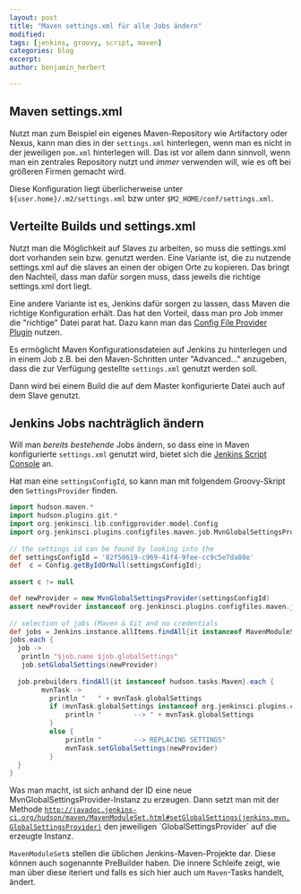 ```yaml
---
layout: post
title: "Maven settings.xml für alle Jobs ändern"
modified:
tags: [jenkins, groovy, script, maven]
categories: blog
excerpt:
author: benjamin_herbert

---
```


## Maven settings.xml

Nutzt man zum Beispiel ein eigenes Maven-Repository wie Artifactory oder Nexus, kann man dies in der `settings.xml` hinterlegen, wenn man es nicht in der jeweiligen `pom.xml` hinterlegen will. Das ist vor allem dann sinnvoll, wenn man ein zentrales Repository nutzt und _immer_ verwenden will, wie es oft bei größeren Firmen gemacht wird.

Diese Konfiguration liegt überlicherweise unter `${user.home}/.m2/settings.xml` bzw unter `$M2_HOME/conf/settings.xml`.


## Verteilte Builds und settings.xml

Nutzt man die Möglichkeit auf Slaves zu arbeiten, so muss die settings.xml dort vorhanden sein bzw. genutzt werden. Eine Variante ist, die zu nutzende settings.xml auf die slaves an einen der obigen Orte zu kopieren.
Das bringt den Nachteil, dass man dafür sorgen muss, dass jeweils die richtige settings.xml dort liegt.

Eine andere Variante ist es, Jenkins dafür sorgen zu lassen, dass Maven die richtige Konfiguration erhält.
Das hat den Vorteil, dass man pro Job immer die "richtige" Datei parat hat.
Dazu kann man das [Config File Provider Plugin](https://wiki.jenkins-ci.org/display/JENKINS/Config+File+Provider+Plugin) nutzen.

Es ermöglicht Maven Konfigurationsdateien auf Jenkins zu hinterlegen und in einem Job z.B. bei den Maven-Schritten unter "Advanced..." anzugeben, dass die zur Verfügung gestellte `settings.xml` genutzt werden soll.

Dann wird bei einem Build die auf dem Master konfigurierte Datei auch auf dem Slave genutzt.

## Jenkins Jobs nachträglich ändern

Will man _bereits bestehende_ Jobs ändern, so dass eine in Maven konfigurierte `settings.xml` genutzt wird, bietet sich die [Jenkins Script Console](https://wiki.jenkins-ci.org/display/JENKINS/Jenkins+Script+Console) an.

Hat man eine `settingsConfigId`, so kann man mit folgendem Groovy-Skript den `SettingsProvider` finden.

```groovy
import hudson.maven.*
import hudson.plugins.git.*
import org.jenkinsci.lib.configprovider.model.Config
import org.jenkinsci.plugins.configfiles.maven.job.MvnGlobalSettingsProvider
  
// the settings id can be found by looking into the 
def settingsConfigId = '82f50619-c969-41f4-9fee-cc9c5e7da88e'
def  c = Config.getByIdOrNull(settingsConfigId);
  
assert c != null

def newProvider = new MvnGlobalSettingsProvider(settingsConfigId)
assert newProvider instanceof org.jenkinsci.plugins.configfiles.maven.job.MvnGlobalSettingsProvider
  
// selection of jobs (Maven & Git and no credentials
def jobs = Jenkins.instance.allItems.findAll{it instanceof MavenModuleSet}.findAll{ it.name.contains('maven-config-test')}
jobs.each {
  job -> 
   println "$job.name $job.globalSettings"
   job.setGlobalSettings(newProvider)
  
  job.prebuilders.findAll{it instanceof hudson.tasks.Maven}.each {
        mvnTask -> 
          println "   " + mvnTask.globalSettings
    	  if (mvnTask.globalSettings instanceof org.jenkinsci.plugins.configfiles.maven.job.MvnGlobalSettingsProvider) { 
              println "        --> " + mvnTask.globalSettings
  	      }
          else {
              println "        --> REPLACING SETTINGS"
              mvnTask.setGlobalSettings(newProvider)
          }
  }
}

```

Was man macht, ist sich anhand der ID eine neue MvnGlobalSettingsProvider-Instanz zu erzeugen. Dann setzt man mit der Methode [`http://javadoc.jenkins-ci.org/hudson/maven/MavenModuleSet.html#setGlobalSettings(jenkins.mvn.GlobalSettingsProvider)`](http://javadoc.jenkins-ci.org/hudson/maven/MavenModuleSet.html#setGlobalSettings(jenkins.mvn.GlobalSettingsProvider)) den jeweiligen `GlobalSettingsProvider` auf die erzeugte Instanz.

`MavenModuleSet`s stellen die üblichen Jenkins-Maven-Projekte dar. Diese können auch sogenannte PreBuilder haben. Die innere Schleife zeigt, wie man über diese iteriert und falls es sich hier auch um `Maven`-Tasks handelt, ändert.

